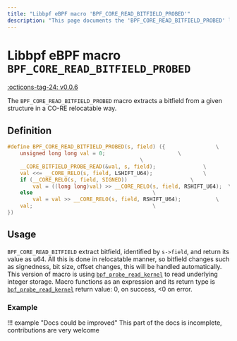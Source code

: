 ```yaml
---
title: "Libbpf eBPF macro 'BPF_CORE_READ_BITFIELD_PROBED'"
description: "This page documents the 'BPF_CORE_READ_BITFIELD_PROBED' libbpf eBPF macro, including its definition, usage, and examples."
---
```

# Libbpf eBPF macro `BPF_CORE_READ_BITFIELD_PROBED`

[:octicons-tag-24: v0.0.6](https://github.com/libbpf/libbpf/releases/tag/v0.0.6)

The `BPF_CORE_READ_BITFIELD_PROBED` macro extracts a bitfield from a given structure in a CO-RE relocatable way.

## Definition

```c
#define BPF_CORE_READ_BITFIELD_PROBED(s, field) ({			      \
	unsigned long long val = 0;					      \
									      \
	__CORE_BITFIELD_PROBE_READ(&val, s, field);			      \
	val <<= __CORE_RELO(s, field, LSHIFT_U64);			      \
	if (__CORE_RELO(s, field, SIGNED))				      \
		val = ((long long)val) >> __CORE_RELO(s, field, RSHIFT_U64);  \
	else								      \
		val = val >> __CORE_RELO(s, field, RSHIFT_U64);		      \
	val;								      \
})
```

## Usage

`BPF_CORE_READ_BITFIELD` extract bitfield, identified by `s->field`, and return its value as u64. All this is done in relocatable manner, so bitfield changes such as signedness, bit size, offset changes, this will be handled automatically. This version of macro is using [`bpf_probe_read_kernel`](../../../linux/helper-function/bpf_probe_read_kernel.md) to read underlying integer storage. Macro functions as an expression and its return type is [`bpf_probe_read_kernel`](../../../linux/helper-function/bpf_probe_read_kernel.md) return value: 0, on success, <0 on error.

### Example

!!! example "Docs could be improved"
    This part of the docs is incomplete, contributions are very welcome

